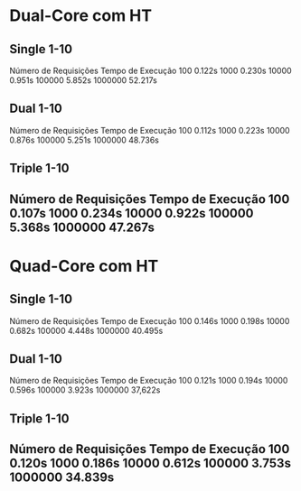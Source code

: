# Dual-Core com HT

## Single 1-10
Número de Requisições   Tempo de Execução
100                      0.122s
1000                     0.230s
10000                    0.951s
100000                   5.852s
1000000                 52.217s

## Dual 1-10
Número de Requisições   Tempo de Execução
100                      0.112s
1000                     0.223s
10000                    0.876s
100000                   5.251s
1000000                 48.736s

## Triple 1-10
Número de Requisições   Tempo de Execução
100                      0.107s
1000                     0.234s
10000                    0.922s
100000                   5.368s
1000000                 47.267s
-----------------------------------------
# Quad-Core com HT
## Single 1-10
Número de Requisições   Tempo de Execução
100                      0.146s
1000                     0.198s
10000                    0.682s
100000                   4.448s
1000000                 40.495s

## Dual 1-10
Número de Requisições   Tempo de Execução
100                      0.121s
1000                     0.194s
10000                    0.596s
100000                   3.923s
1000000                 37,622s

## Triple 1-10
Número de Requisições   Tempo de Execução
100                      0.120s
1000                     0.186s
10000                    0.612s
100000                   3.753s
1000000                 34.839s
-----------------------------------------
